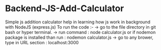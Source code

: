 # Backend-JS-Add-Calculator
Simple js addition calculator help in learning how js work in background with NodeJS (express.js)
To run the code :-
-> go to the file directory in git bash or hyper terminal.
-> run command : node calculator.js or if nodemon package is installed than run : nodemon calculator.js
-> go to any brower, type in URL section : localhost:3000
